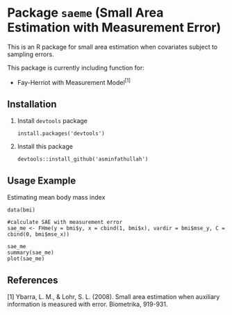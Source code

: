 # Package `saeme` (Small Area Estimation with Measurement Error)

This is an R package for small area estimation when covariates subject 
to sampling errors. 

This package is currently including function for:
* Fay-Herriot with Measurement Model<sup>[1]</sup>


Installation
----
1. Install `devtools` package
    ```
    install.packages('devtools')
    ```
2. Install this package
    ```
    devtools::install_github('asminfathullah')
    ```

Usage Example
----
Estimating mean body mass index

```
data(bmi)

#calculate SAE with measurement error
sae_me <- FHme(y = bmi$y, x = cbind(1, bmi$x), vardir = bmi$mse_y, C = cbind(0, bmi$mse_x))

sae_me
summary(sae_me)
plot(sae_me)
```

References
----
[1] Ybarra, L. M., & Lohr, S. L. (2008). Small area estimation when auxiliary information is measured with error. Biometrika, 919-931.

